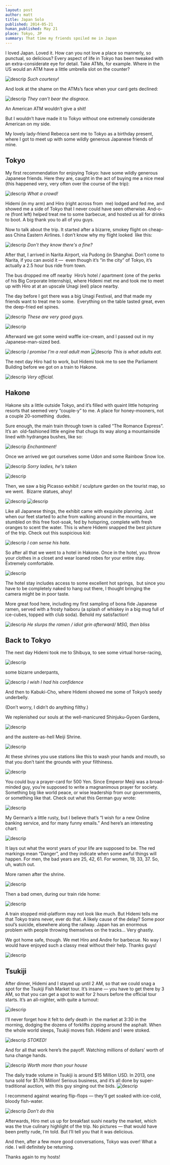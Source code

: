 ```yaml
---
layout: post
author: matt
title: Japan Solo
published: 2014-05-21
human_published: May 21
place: Tokyo, JP
summary: That time my friends spoiled me in Japan
---
```


I loved Japan. Loved it. How can you not love a place so mannerly, so punctual, so delicious? Every aspect of life in Tokyo has been tweaked with an extra-considerate eye for detail.
Take ATMs, for example. Where in the US would an ATM have a little umbrella slot on the counter?

![descrip](/images/travel-pics/Japan-first/JapanSolo-pic1.jpg)
_Such courtesy!_

And look at the shame on the ATMs’s face when your card gets declined:

![descrip](/images/travel-pics/Japan-first/JapanSolo-pic2.jpg)
_They can't bear the disgrace._

An American ATM wouldn’t give a shit!

But I wouldn’t have made it to Tokyo without one extremely considerate American on my side.

My lovely lady-friend Rebecca sent me to Tokyo as a birthday present, where I got to meet up with some wildly generous Japanese friends of mine.

## Tokyo

My first recommendation for enjoying Tokyo: have some wildly generous Japanese friends. Here they are, caught in the act of buying me a nice meal (this happened very, very often over the course of the trip):

![descrip](/images/travel-pics/Japan-first/JapanSolo-pic3.jpg)
_What a crowd!_

Hidemi (in my arm) and Hiro (right across from  me) lodged and fed me, and showed me a side of Tokyo that I never could have seen otherwise. And-o-re (front left) helped treat me to some barbecue, and hosted us all for drinks to boot. A big thank you to all of you guys.

Now to talk about the trip. It started after a bizarre, smokey flight on cheap-ass China Eastern Airlines. I don’t know why my flight looked  like this:

![descrip](/images/travel-pics/Japan-first/JapanSolo-pic4.jpg)
_Don't they know there's a fine?_

After that, I arrived in Narita Airport, via Pudong (in Shanghai. Don’t come to Narita, if you can avoid it —  even though it’s “in the city” of Tokyo, it’s actually a 2.5 hour bus ride from town.

The bus dropped me off nearby  Hiro’s hotel / apartment (one of the perks of his Big Corporate Internship), where Hidemi met me and took me to meet up with Hiro at at an upscale Unagi (eel) place nearby.

The day before I got there was a big Unagi Festival, and that made my friends want to treat me to some.  Everything on the table tasted great, even the deep-fried eel spines.

![descrip](/images/travel-pics/Japan-first/JapanSolo-pic5.jpg)
_These are very good guys._

![descrip](/images/travel-pics/Japan-first/JapanSolo-pic6.jpg)

Afterward we got some weird waffle ice-cream, and I passed out in my Japanese-man-sized bed.

![descrip](/images/travel-pics/Japan-first/JapanSolo-pic8.jpg)
_I promise I'm a real adult man_
![descrip](/images/travel-pics/Japan-first/JapanSolo-pic7.jpg)
_This is what adults eat._

The next day Hiro had to work, but Hidemi took me to see the Parliament Building before we got on a train to Hakone.

![descrip](/images/travel-pics/Japan-first/JapanSolo-pic9.jpg)
_Very official._

## Hakone

Hakone sits a little outside Tokyo, and it’s filled with quaint little hotspring resorts that seemed very “couple-y” to me. A place for honey-mooners, not a couple 20-something  dudes.

Sure enough, the main train through town is called “The Romance Express”. It’s an  old-fashioned little engine that chugs its way along a mountainside lined with hydrangea bushes, like so:

![descrip](/images/travel-pics/Japan-first/JapanSolo-pic10.jpg)
_Enchantment!_

Once we arrived we got ourselves some Udon and some Rainbow Snow Ice.

![descrip](/images/travel-pics/Japan-first/JapanSolo-pic11.jpg)
_Sorry ladies, he's taken_

![descrip](/images/travel-pics/Japan-first/JapanSolo-pic12.jpg)

Then, we saw a big Picasso exhibit / sculpture garden on the tourist map, so we went.  Bizarre statues, ahoy!

![descrip](/images/travel-pics/Japan-first/JapanSolo-pic13.jpg)
![descrip](/images/travel-pics/Japan-first/JapanSolo-pic14.jpg)

Like all Japanese things, the exhibit came with exquisite planning. Just when our feet started to ache from walking around in the mountains, we stumbled on this free foot-soak, fed by hotspring, complete with fresh oranges to scent the water. This is where Hidemi snapped the best picture of the trip. Check out this suspicious kid:

![descrip](/images/travel-pics/Japan-first/JapanSolo-pic15.jpg)
_I can sense his hate._

So after all that we went to a hotel in Hakone. Once in the hotel, you throw your clothes in a closet and wear loaned robes for your entire stay. Extremely comfortable.

![descrip](/images/travel-pics/Japan-first/JapanSolo-pic16.jpg)

The hotel stay includes access to some excellent hot springs,  but since you have to be completely naked to hang out there, I thought bringing the camera might be in poor taste.

More great food here, including my first sampling of bona fide Japanese ramen, served with a frosty haiboru (a splash of whiskey in a big mug full of ice-cubes, topped with club soda). Behold my satisfaction!

![descrip](/images/travel-pics/Japan-first/JapanSolo-pic17.jpg)
_He slurps the ramen / idiot grin afterward/ MSG, then bliss_

## Back to Tokyo

The next day Hidemi took me to Shibuya, to see some virtual horse-racing,

![descrip](/images/travel-pics/Japan-first/JapanSolo-pic18.jpg)

some bizarre underpants,

![descrip](/images/travel-pics/Japan-first/JapanSolo-pic19.jpg)
_I wish I had his confidence_

And then to Kabuki-Cho, where Hidemi showed me some of Tokyo’s seedy underbelly.

(Don’t worry, I didn’t do anything filthy.)

We replenished our souls at the well-manicured Shinjuku-Gyoen Gardens,

![descrip](/images/travel-pics/Japan-first/JapanSolo-pic20.jpg)

and the austere-as-hell Meiji Shrine.

![descrip](/images/travel-pics/Japan-first/JapanSolo-pic21.jpg)

At these shrines you use stations like this to wash your hands and mouth, so that you don’t taint the grounds with your filthiness.

![descrip](/images/travel-pics/Japan-first/JapanSolo-pic22.jpg)

You could buy a prayer-card for 500 Yen. Since Emperor Meiji was a broad-minded guy, you’re supposed to write a magnanimous prayer for society. Something big like world peace, or wise leadership from our governments, or something like that. Check out what this German guy wrote:

![descrip](/images/travel-pics/Japan-first/JapanSolo-pic23.jpg)

My German’s a little rusty, but I believe that’s “I wish for a new Online banking service, and for many funny emails.”
And here’s an interesting chart:

![descrip](/images/travel-pics/Japan-first/JapanSolo-pic24.jpg)

It lays out what the worst years of your life are supposed to be. The red markings mean “Danger”, and they indicate when some awful things will happen. For men, the bad years are 25, 42, 61. For women, 19, 33, 37. So, uh, watch out.

More ramen after the shrine.

![descrip](/images/travel-pics/Japan-first/JapanSolo-pic25.jpg)

Then a bad omen, during our train ride home:

![descrip](/images/travel-pics/Japan-first/JapanSolo-pic26.jpg)

A train stopped mid-platform may not look like much. But Hidemi tells me that Tokyo trains never, ever do that. A likely cause of the delay? Some poor soul’s suicide, elsewhere along the railway. Japan has an enormous problem with people throwing themselves on the tracks… Very ghastly.

We got home safe, though. We met Hiro and Andre for barbecue. No way I would have enjoyed such a classy meal without their help. Thanks guys!

![descrip](/images/travel-pics/Japan-first/JapanSolo-pic27.jpg)

## Tsukiji

After dinner, Hidemi and I stayed up until 2 AM, so that we could snag a spot for the Tsukiji Fish Market tour. It’s insane — you have to get there by 3 AM, so that you can get a spot to wait for 2 hours before the official tour starts.
It’s an all-nighter, with quite a turnout:

![descrip](/images/travel-pics/Japan-first/JapanSolo-pic28.jpg)

I’ll never forget how it felt to defy death in  the market at 3:30 in the morning, dodging the dozens of forklifts zipping around the asphalt. When the whole world sleeps, Tsukiji moves fish. Hidemi and I were stoked.

![descrip](/images/travel-pics/Japan-first/JapanSolo-pic29.jpg)
_STOKED!_

And for all that work here’s the payoff. Watching millions of dollars’ worth of tuna change hands.

![descrip](/images/travel-pics/Japan-first/JapanSolo-pic30.jpg)
_Worth more than your house_

The daily trade volume in Tsukiji is around $15 Million USD. In 2013, one tuna sold for $1.76 Million! Serious business, and it’s all done by super-traditional auction, with this guy singing out the bids.
![descrip](/images/travel-pics/Japan-first/JapanSolo-pic31.jpg)

I recommend against wearing flip-flops — they’ll get soaked with ice-cold, bloody fish-water.

![descrip](/images/travel-pics/Japan-first/JapanSolo-pic32.jpg)
_Don’t do this_

Afterwards, Hiro met us up for breakfast sushi nearby the market, which was the true culinary highlight of the trip. No pictures — that would have been pretty rude, I’m told. But I’ll tell you that it was delicious.

And then, after a few more good conversations, Tokyo was over! What a ride. I will definitely be returning.

Thanks again to my hosts!
